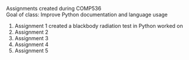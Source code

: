Assignments created during COMP536\
Goal of class: Improve Python documentation and language usage
1. Assignment 1 created a blackbody radiation test in Python worked on
2. Assignment 2
3. Assignment 3
4. Assignment 4
5. Assignment 5
